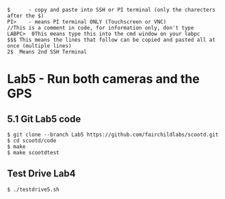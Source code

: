 ```
$      - copy and paste into SSH or PI terminal (only the charecters after the $) 
PI>    - means PI terminal ONLY (Touchscreen or VNC)
//This is a comment in code, for information only, don't type
LABPC>  0This means type this into the cmd window on your labpc
$$$ This means the lines that follow can be copied and pasted all at once (multiple lines)
2$  Means 2nd SSH Terminal 
```

# Lab5 - Run both cameras and the GPS 

## 5.1 Git Lab5 code
```
$ git clone --branch Lab5 https://github.com/fairchildlabs/scootd.git
$ cd scootd/code
$ make
$ make scootdtest
```
## Test Drive Lab4

```
$ ./testdrive5.sh
```









